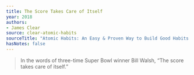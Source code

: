 ```yaml
---
title: The Score Takes Care of Itself
year: 2018
authors:
- James Clear
source: clear-atomic-habits
sourceTitle: "Atomic Habits: An Easy & Proven Way to Build Good Habits & Break Bad Ones"
hasNotes: false
---
```


> In the words of three-time Super Bowl winner Bill Walsh, “The score takes care of itself.”
